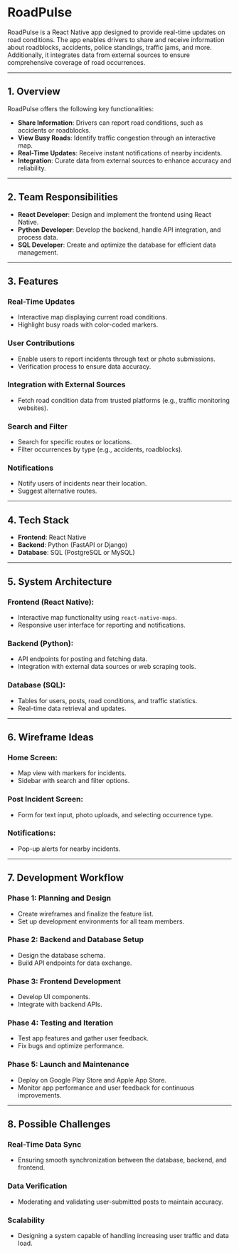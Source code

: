 # RoadPulse

RoadPulse is a React Native app designed to provide real-time updates on road conditions. The app enables drivers to share and receive information about roadblocks, accidents, police standings, traffic jams, and more. Additionally, it integrates data from external sources to ensure comprehensive coverage of road occurrences.

---

## 1. Overview

RoadPulse offers the following key functionalities:

- **Share Information**: Drivers can report road conditions, such as accidents or roadblocks.
- **View Busy Roads**: Identify traffic congestion through an interactive map.
- **Real-Time Updates**: Receive instant notifications of nearby incidents.
- **Integration**: Curate data from external sources to enhance accuracy and reliability.

---

## 2. Team Responsibilities

- **React Developer**: Design and implement the frontend using React Native.
- **Python Developer**: Develop the backend, handle API integration, and process data.
- **SQL Developer**: Create and optimize the database for efficient data management.

---

## 3. Features

### Real-Time Updates

- Interactive map displaying current road conditions.
- Highlight busy roads with color-coded markers.

### User Contributions

- Enable users to report incidents through text or photo submissions.
- Verification process to ensure data accuracy.

### Integration with External Sources

- Fetch road condition data from trusted platforms (e.g., traffic monitoring websites).

### Search and Filter

- Search for specific routes or locations.
- Filter occurrences by type (e.g., accidents, roadblocks).

### Notifications

- Notify users of incidents near their location.
- Suggest alternative routes.

---

## 4. Tech Stack

- **Frontend**: React Native
- **Backend**: Python (FastAPI or Django)
- **Database**: SQL (PostgreSQL or MySQL)

---

## 5. System Architecture

### Frontend (React Native):

- Interactive map functionality using `react-native-maps`.
- Responsive user interface for reporting and notifications.

### Backend (Python):

- API endpoints for posting and fetching data.
- Integration with external data sources or web scraping tools.

### Database (SQL):

- Tables for users, posts, road conditions, and traffic statistics.
- Real-time data retrieval and updates.

---

## 6. Wireframe Ideas

### Home Screen:

- Map view with markers for incidents.
- Sidebar with search and filter options.

### Post Incident Screen:

- Form for text input, photo uploads, and selecting occurrence type.

### Notifications:

- Pop-up alerts for nearby incidents.

---

## 7. Development Workflow

### Phase 1: Planning and Design

- Create wireframes and finalize the feature list.
- Set up development environments for all team members.

### Phase 2: Backend and Database Setup

- Design the database schema.
- Build API endpoints for data exchange.

### Phase 3: Frontend Development

- Develop UI components.
- Integrate with backend APIs.

### Phase 4: Testing and Iteration

- Test app features and gather user feedback.
- Fix bugs and optimize performance.

### Phase 5: Launch and Maintenance

- Deploy on Google Play Store and Apple App Store.
- Monitor app performance and user feedback for continuous improvements.

---

## 8. Possible Challenges

### Real-Time Data Sync

- Ensuring smooth synchronization between the database, backend, and frontend.

### Data Verification

- Moderating and validating user-submitted posts to maintain accuracy.

### Scalability

- Designing a system capable of handling increasing user traffic and data load.
